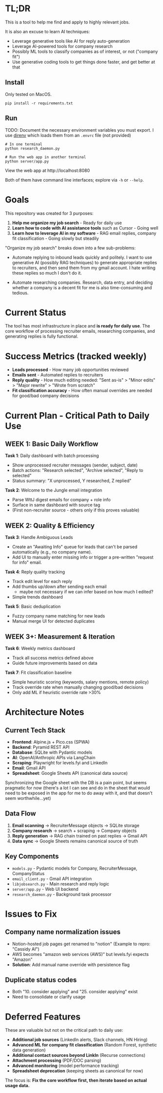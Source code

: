 # TL;DR

This is a tool to help me find and apply to highly relevant jobs.

It is also an excuse to learn AI techniques:
- Leverage generative tools like AI for reply auto-generation
- Leverage AI-powered tools for company research
- Possibly ML tools to classify companies as of interest, or not ("company fit")
- Use generative coding tools to get things done faster, and get better at that

## Install

Only tested on MacOS.
```console
pip install -r requirements.txt
``` 

## Run

TODO: Document the necessary environment variables you must export.
I use [direnv](https://direnv.net/) which loads them from an `.envrc` file (not provided)

```console
# In one terminal
python research_daemon.py
```

```console
# Run the web app in another terminal
python server/app.py
```

View the web app at http://localhost:8080

Both of them have command line interfaces; explore via `-h` or `--help`.

# Goals

This repository was created for 3 purposes:

1. **Help me organize my job search** - Ready for daily use
2. **Learn how to code with AI assistance tools** such as Cursor - Going well
3. **Learn how to leverage AI in my software** - RAG email replies, company fit classification - Going slowly but steadily

"Organize my job search" breaks down into a few sub-problems:

- Automate replying to inbound leads quickly and politely. I want to use
generative AI (possibly RAG techniques)  to generate appropriate replies to
recruiters, and then send them from my gmail account. I hate writing these replies so much I don't do it.

- Automate researching companies.  Research, data entry, and deciding whether a company is a decent fit for me is
also time-consuming and tedious.

# Current Status

The tool has most infrastructure in place and **is ready for daily use**. The core workflow of processing recruiter emails, researching companies, and generating replies is fully functional.

# Success Metrics (tracked weekly)

- **Leads processed** - How many job opportunities reviewed
- **Emails sent** - Automated replies to recruiters  
- **Reply quality** - How much editing needed: "Sent as-is" > "Minor edits" > "Major rewrite" > "Wrote from scratch"
- **Fit classification accuracy** - How often manual overrides are needed for good/bad company decisions

# Current Plan - Critical Path to Daily Use

## WEEK 1: Basic Daily Workflow
**Task 1**: Daily dashboard with batch processing
- Show unprocessed recruiter messages (sender, subject, date)
- Batch actions: "Research selected", "Archive selected", "Reply to selected"  
- Status summary: "X unprocessed, Y researched, Z replied"

**Task 2**: Welcome to the Jungle email integration
- Parse WttJ digest emails for company + role info
- Surface in same dashboard with source tag
- (First non-recruiter source - others only if this proves valuable)

## WEEK 2: Quality & Efficiency
**Task 3**: Handle Ambiguous Leads
- Create an "Awaiting Info" queue for leads that can't be parsed automatically (e.g., no company name).
- Add UI to manually enter missing info or trigger a pre-written "request for info" email.

**Task 4**: Reply quality tracking
- Track edit level for each reply
- Add thumbs up/down after sending each email
  - maybe not necessary if we can infer based on how much I edited?
- Simple trends dashboard

**Task 5**: Basic deduplication  
- Fuzzy company name matching for new leads
- Manual merge UI for detected duplicates

## WEEK 3+: Measurement & Iteration
**Task 6**: Weekly metrics dashboard
- Track all success metrics defined above
- Guide future improvements based on data

**Task 7**: Fit classification baseline
- Simple heuristic scoring (keywords, salary mentions, remote policy)
- Track override rate when manually changing good/bad decisions
- Only add ML if heuristic override rate >30%

# Architecture Notes

## Current Tech Stack
- **Frontend**: Alpine.js + Pico.css (SPWA)
- **Backend**: Pyramid REST API
- **Database**: SQLite with Pydantic models
- **AI**: OpenAI/Anthropic APIs via LangChain
- **Scraping**: Playwright for levels.fyi and LinkedIn
- **Email**: Gmail API
- **Spreadsheet**: Google Sheets API (canonical data source)

Synchronizing the Google sheet with the DB is a pain point, but seems pragmatic for now
(there's a lot I can see and do in the sheet that would need to be exposed in the app
for me to do away with it, and that doesn't seem worthwhile...yet)

## Data Flow
1. **Email scanning** → RecruiterMessage objects → SQLite storage
2. **Company research** → search + scraping → Company objects  
3. **Reply generation** → RAG chain trained on past replies → Gmail API
4. **Data sync** → Google Sheets remains canonical source of truth

## Key Components
- `models.py` - Pydantic models for Company, RecruiterMessage, CompanyStatus
- `email_client.py` - Gmail API integration
- `libjobsearch.py` - Main research and reply logic
- `server/app.py` - Web UI backend
- `research_daemon.py` - Background task processor

# Issues to Fix

## Company name normalization issues
- Notion-hosted job pages get renamed to "notion"  (Example to repro: "Cassidy AI")
- AWS becomes "amazon web services (AWS)" but levels.fyi expects "Amazon"
- **Solution**: Add manual name override with persistence flag

## Duplicate status codes
- Both "10. consider applying" and "25. consider applying" exist
- Need to consolidate or clarify usage

# Deferred Features

These are valuable but not on the critical path to daily use:

- **Additional job sources** (LinkedIn alerts, Slack channels, HN Hiring)
- **Advanced ML for company fit classification** (Random Forest, synthetic data generation)
- **Additional contact sources beyond LinkIn** (Recurse connections)
- **Attachment processing** (PDF/DOC parsing)
- **Advanced monitoring** (model performance tracking)
- **Spreadsheet deprecation** (keeping sheets as canonical for now)

The focus is: **Fix the core workflow first, then iterate based on actual usage data.**

